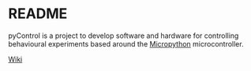 # README #

pyControl is a project to develop software and hardware for controlling behavioural experiments based around the [Micropython](http://www.micropython.org/) microcontroller.

[Wiki](https://bitbucket.org/takam/pycontrol/wiki/Home)